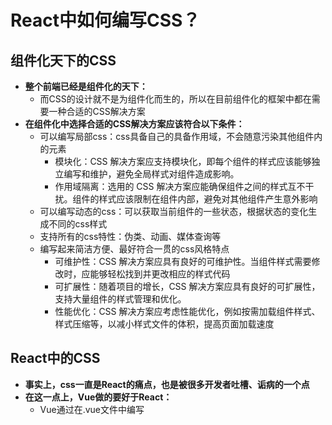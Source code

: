 # React中如何编写CSS？

## 组件化天下的CSS

- **整个前端已经是组件化的天下：**
  - 而CSS的设计就不是为组件化而生的，所以在目前组件化的框架中都在需要一种合适的CSS解决方案
- **在组件化中选择合适的CSS解决方案应该符合以下条件：**
  - 可以编写局部css：css具备自己的具备作用域，不会随意污染其他组件内的元素
    - 模块化：CSS 解决方案应支持模块化，即每个组件的样式应该能够独立编写和维护，避免全局样式对组件造成影响。
    - 作用域隔离：选用的 CSS 解决方案应能确保组件之间的样式互不干扰。组件的样式应该限制在组件内部，避免对其他组件产生意外影响
  - 可以编写动态的css：可以获取当前组件的一些状态，根据状态的变化生成不同的css样式
  - 支持所有的css特性：伪类、动画、媒体查询等
  - 编写起来简洁方便、最好符合一贯的css风格特点
    - 可维护性：CSS 解决方案应具有良好的可维护性。当组件样式需要修改时，应能够轻松找到并更改相应的样式代码
    - 可扩展性：随着项目的增长，CSS 解决方案应具有良好的可扩展性，支持大量组件的样式管理和优化。
    - 性能优化：CSS 解决方案应考虑性能优化，例如按需加载组件样式、样式压缩等，以减小样式文件的体积，提高页面加载速度

## React中的CSS

- **事实上，css一直是React的痛点，也是被很多开发者吐槽、诟病的一个点**
- **在这一点上，Vue做的要好于React：**
  - Vue通过在.vue文件中编写 <style><style> 标签来编写自己的样式
  - 通过是否添加 scoped 属性来决定编写的样式是全局有效还是局部有效
  - 通过 lang 属性来设置你喜欢的 less、sass等预处理器
  - 通过内联样式风格的方式来根据最新状态设置和改变css
- **Vue在CSS上虽然不能称之为完美，但是已经足够简洁、自然、方便了，至少统一的样式风格不会出现多个开发人员、多个项目采用不一样的样式风格**
- **相比而言，React官方并没有给出在React中统一的样式风格：**
  - 由此，从普通的css，到css modules，再到css in js，有几十种不同的解决方案，上百个不同的库
  - 大家一致在寻找最好的或者说最适合自己的CSS方案，但是到目前为止也没有统一的方案

### 内联样式

> **内联样式是官方推荐的一种css样式的写法：**
>
> - style 接受一个采用小驼峰命名属性的 JavaScript 对象，，而不是 CSS 字符串
> - 并且可以引用state中的状态来设置相关的样式

```jsx
import React from 'react';
import ReactDOM from 'react-dom';

{/*函数组件*/}
function App() {
  {/*我们创建了一个名为 App 的简单组件，其中包含一个带有内联样式的段落元素。我们定义了一个名为 inlineStyles 的 JavaScript 对象，其中包含了一些 CSS 属性和值。然后将这个对象传递给段落元素的 style 属性*/}
  const inlineStyles = {
    backgroundColor: 'lightblue',
    padding: '20px',
    borderRadius: '5px',
    fontSize: '18px',
    textAlign: 'center',
  };

  return (
    <div>
      <h1>Hello, React 18!</h1>
      <p style={inlineStyles}>This is a paragraph with inline styles.</p>
    </div>
  );
}

const root = ReactDOM.createRoot(document.getElementById('root'));
root.render(<App />);
```

> 我们将 `App` 组件从 `React.Component` 更改为从 `React.PureComponent` 继承。这意味着当组件的 props 或 state 发生浅层更改时，组件将不会重新渲染。
>
> 然而，在某些情况下，使用 `React.PureComponent` 可能会导致错误地跳过重新渲染。如果组件的 props 或 state 包含嵌套对象，`React.PureComponent` 可能无法检测到更改，因为它仅执行浅层对比。在这种情况下，我们可能需要手动实现 `shouldComponentUpdate` 或使用不可变数据结构来避免问题

```jsx
import React from 'react';
import ReactDOM from 'react-dom';
{/*类组件*/}
class App extends React.Component {
  {/*在这个例子中，我们将 App 组件更改为从 React.Component 继承的类组件(使用PureComponent会更好~，性能优势在前面有写)。我们在 render 方法中定义了 inlineStyles 对象，并将其传递给段落元素的 style 属性。与之前的函数组件示例相比，其他部分保持不变*/}
  render() {
    const inlineStyles = {
      backgroundColor: 'lightblue',
      padding: '20px',
      borderRadius: '5px',
      fontSize: '18px',
      textAlign: 'center',
    };

    return (
      <div>
        <h1>Hello, React 18!</h1>
        <p style={inlineStyles}>This is a paragraph with inline styles in a class component.</p>
      </div>
    );
  }
}

const root = ReactDOM.createRoot(document.getElementById('root'));
root.render(<App />);
```

- **内联样式的优点:**
  - 内联样式, 样式之间不会有冲突
  - 可以动态获取当前state中的状态
- **内联样式的缺点：**
  - 写法上都需要使用驼峰标识
  - 某些样式没有提示
  - 大量的样式, 代码混乱
  - 某些样式无法编写(比如伪类/伪元素)
- **所以官方依然是希望内联合适和普通的css来结合编写**

### 普通的css

- **普通的css我们通常会编写到一个单独的文件，之后再进行引入。**
- **这样的编写方式和普通的网页开发中编写方式是一致的：**
  - 如果我们按照普通的网页标准去编写，那么也不会有太大的问题
  - 但是组件化开发中我们总是希望组件是一个独立的模块，即便是样式也只是在自己内部生效，不会相互影响
  - 但是普通的css都属于全局的css，样式之间会相互影响
- **这种编写方式最大的问题是样式之间会相互层叠掉**

### css modules

- **css modules并不是React特有的解决方案，而是所有使用了类似于webpack配置的环境下都可以使用的**
  - 如果在其他项目中使用它，那么我们需要自己来进行配置，比如配置**webpack.config.js中的modules: true**等
- **React的脚手架已经内置了css modules的配置：**
  - **.css/.less/.scss 等样式文件**都需要**修改成 .module.css/.module.less/.module.scss** 等
  - 之后就可以引用并且进行使用了
- **css modules确实解决了局部作用域的问题，也是很多人喜欢在React中使用的一种方案**
- 但是这种方案也有自己的缺陷：
  - 引用的类名，**不能使用连接符(.home-title)**，在JavaScript中是不识别的
  - 所有的**className都必须使用{style.className} 的形式**来编写
  - 不方便**动态来修改某些样式**，依然**需要使用内联样式的方式**
- **如果你觉得上面的缺陷还算OK，那么你在开发中完全可以选择使用css modules来编写，并且也是在React中很受欢迎的一种方式**

1. 创建一个 CSS Modules 文件，例如 `src/App.module.css`：

```css
/* App.module.css */
.title {
  font-size: 24px;
  color: blue;
}

.paragraph {
  font-size: 16px;
  color: darkgreen;
}
```

注意文件名使用了 `.module.css` 的扩展名，这是使用 Create React App 创建的项目默认支持的 CSS Modules 文件名格式。

2. 修改 `src/App.js`，引入 CSS Modules 并使用：

```JSX
import React from 'react';
import ReactDOM from 'react-dom';
import styles from './App.module.css';

function App() {
  return (
    <div>
      <h1 className={styles.title}>Hello, React 18!</h1>
      <p className={styles.paragraph}>
        This is a paragraph with CSS Modules in a React 18 application.
      </p>
    </div>
  );
}

const root = ReactDOM.createRoot(document.getElementById('root'));
root.render(<App />);
```

在这个示例中，我们引入了 `App.module.css` 文件并将其命名为 `styles`。然后我们使用 `styles` 对象的属性（例如 `styles.title` 和 `styles.paragraph`）为组件的元素应用样式。CSS Modules 会将这些类名转换为唯一的类名，以避免样式冲突。

## 认识CSS in JS(终极方案)

> coderwhy认为最好的方案

- **官方文档也有提到过CSS in JS这种方案：**
  - “CSS-in-JS” 是指一种模式，其中 CSS 由 JavaScript 生成而不是在外部文件中定义
  - 注意此功能并不是 React 的一部分，而是由第三方库提供
  - React 对样式如何定义并没有明确态度
- **在传统的前端开发中，我们通常会将结构（HTML）、样式（CSS）、逻辑（JavaScript）进行分离**
  - 但是在前面的学习中，我们就提到过，React的思想中认为**逻辑本身和UI是无法分离**的，所以才会**有了JSX的语法**
  - **样式呢？样式也是属于UI的一部分**
  - 事实上CSS-in-JS的模式就是**一种将样式（CSS）也写入到JavaScript中的方式**，并且**可以方便的使用JavaScript的状态**
  - 所以React有被人称之为 **All in JS**
- **当然，这种开发的方式也受到了很多的批评：**
  - Stop using CSS in JavaScript for web development
  - https://hackernoon.com/stop-using-css-in-javascript-for-web-development-fa32fb873dcc

### 认识styled-components

- **批评声音虽然有，但是在我们看来很多优秀的CSS-in-JS的库依然非常强大、方便：**
  - CSS-in-JS通过**JavaScript来为CSS赋予一些能力**，包括**类似于CSS预处理器一样的样式嵌套、函数定义、逻辑复用、动态修改状态等等**
  - 虽然**CSS预处理器也具备某些能力**，但是**获取动态状态依然是一个不好处理的点**
  - 所以，目前**可以说CSS-in-JS是React编写CSS最为受欢迎的一种解决方案**
- **目前比较流行的CSS-in-JS的库有哪些呢？**
  - styled-components
  - emotion
  - glamorous
- **目前可以说styled-components依然是社区最流行的CSS-in-JS库，所以我们以styled-components的讲解为主**
- 安装styled-components：

```jsx
yarn add styled-components//或者npm，看使用的是哪个包管理工具
```

### ES6标签模板字符串

- **ES6中增加了模板字符串的语法，这个对于很多人来说都会使用**
- **但是模板字符串还有另外一种用法：标签模板字符串（Tagged Template Literals）**
- 一个普通的JavaScript的函数：
  - 正常情况下，我们都是通过 函数名() 方式来进行调用的，其实函数还有另外一种调用方式：
  - **如果我们在调用的时候插入其他的变量：**
    - 模板字符串被拆分了；
    - 第一个元素是数组，是被模块字符串拆分的字符串组合；
    - 后面的元素是一个个模块字符串传入的内容；

```jsx
function foo(...args){
  console.log(args)
}

foo("Hello World");

foo`Hello World`;

const name = "XiaoYu";
foo`Hello ${name}`;
```

- **在styled component中，就是通过这种方式来解析模块字符串，最终生成我们想要的样式的**

### styled的基本使用

- **styled-components的本质是通过函数的调用，最终创建出一个组件：**
  - 这个组件会被自动添加上一个不重复的class
  - styled-components会给该class添加相关的样式
- **另外，它支持类似于CSS预处理器一样的样式嵌套：**
  - 支持**直接子代选择器或后代选择器，并且直接编写样式**
  - 可以**通过&符号获取当前元素**
  - 直接**伪类选择器、伪元素**等

![image-20230410172603991](.\React-images\image-20230410172603991-1681234900431-13-1683026306063-56.png)

> 为了让CSS的代码拥有高亮，Vscode需要从扩展商店中安装一个插件
>
> - vscode-styled-components

![image-20230410172919167](.\React-images\image-20230410172919167-1681234900431-14-1683026306063-58.png)

### props、attrs属性

> 通过props将变量传递给CSS使用

- **props可以传递**

```jsx
{/*把内容传递进XYInput的CSS中后，CSS就能够通过props接收到*/}
<XYInput type="password" left="20px" />
```

- **props可以被传递给styled组件**

  - 获取props需要通过${}传入一个插值函数，props会作为该函数的参数
  - 这种方式可以有效的解决动态样式的问题

  > props在样式中的写入方式

![image-20230411160310742](.\React-images\image-20230411160310742-1681234900431-21-1683026306063-55.png)

- **添加attrs属性**

> 就是当没有传递内容进来的时候，我们可以自己设置默认的内容。但这个其实是通过attrs给标签模板字符串中提供的属性的意思。所以我们填入attrs的是一个 `||` 判断条件，只有当我们前者没有的时候才会执行后者

```jsx
const XYInput = styled.input。attrs({
  placeholder:"请填写密码",
  paddingLeft: props => props.left || "5px"
})`
	border-color : red;
	padding-left:${props => props.paddingLft};
	
	&:focus {
		outline-color:orange;
	}
`
```

### styled高级特性

- 动态属性：

  你可以根据组件的属性（props）动态地更改样式。例如，基于`primary`属性为按钮设置不同的颜色：

```jsx
const Button = styled.button`
  background-color: ${(props) => (props.primary ? 'blue' : 'white')};
  color: ${(props) => (props.primary ? 'white' : 'blue')};
`;
```

- 嵌套样式：

  `styled-components`允许你使用嵌套选择器来设置子元素的样式，类似于Sass或Less预处理器。

```jsx
const Container = styled.div`
  h2 {
    color: blue;
  }
`;
```

- 伪类和伪元素：

  使用`styled-components`，你可以直接在组件样式中添加伪类和伪元素。

```jsx
const Button = styled.button`
  &:hover {
    background-color: blue;
    color: white;
  }
  
  &::before {
    content: '◆';
    display: inline-block;
    margin-right: 8px;
  }
`;
```

- 主题：

  使用`ThemeProvider`组件，你可以为应用程序设置一个主题，从而轻松地在多个组件中共享样式变量。

```jsx
import { ThemeProvider } from 'styled-components';

const theme = {
  primaryColor: 'blue',
  secondaryColor: 'green',
};

const Button = styled.button`
  background-color: ${(props) => props.theme.primaryColor};
`;

function App() {
  return (
    <ThemeProvider theme={theme}>
      <Button>My Button</Button>
    </ThemeProvider>
  );
}
```

- 继承样式：

  你可以通过`styled()`函数继承现有组件的样式，然后向其添加或覆盖样式

```jsx
const BaseButton = styled.button`
  font-size: 16px;
`;

const PrimaryButton = styled(BaseButton)`
  background-color: blue;
  color: white;
`;
```

- 与其他组件库/框架集成：

  `styled-components`可以与其他组件库或框架（如Material-UI或Ant Design）一起使用，以轻松地自定义它们的样式。

```jsx
import { Button } from 'antd';
import styled from 'styled-components';

const CustomButton = styled(Button)`
  background-color: blue;
  color: white;
`;
```

## vue中添加class

- **vue中添加class是一件非常简单的事情：**
- **你可以通过传入一个对象：**

```vue
<template>
  <div>
    <div :class="{ active: isActive, disabled: isDisabled }">Object syntax example</div>
  </div>
</template>

<script setup>
import { ref } from 'vue';

const isActive = ref(true);
const isDisabled = ref(false);
</script>

<style>
.active {
  color: green;
}

.disabled {
  opacity: 0.5;
}
</style>
```

- **你也可以传入一个数组：**

```vue
<template>
  <div>
    <div :class="[classA, classB]">Array syntax example</div>
  </div>
</template>

<script setup>
import { ref } from 'vue';

const classA = ref('red-text');
const classB = ref('bold-text');
</script>

<style>
.red-text {
  color: red;
}

.bold-text {
  font-weight: bold;
}
</style>
```

- **甚至是对象和数组混合使用：**

```vue
<template>
  <div>
    <div :class="[classA, { active: isActive }]">Mixed object and array syntax example</div>
  </div>
</template>

<script setup>
import { ref } from 'vue';

const classA = ref('blue-text');
const isActive = ref(true);
</script>

<style>
.blue-text {
  color: blue;
}

.active {
  text-decoration: underline;
}
</style>
```

## React中添加class

- **React在JSX给了我们开发者足够多的灵活性，你可以像编写JavaScript代码一样，通过一些逻辑来决定是否添加某些class：**

![image-20230411175506523](.\React-images\image-20230411175506523-1681234900431-15-1683026306063-60.png)

- **这个时候我们可以借助于一个第三方的库：`classnames`**

  - 很明显，这是一个用于动态添加classnames的一个库

  ```jsx
  npm install classnames
  ```

![image-20230411175537796](.\React-images\image-20230411175537796-1681234900431-17-1683026306063-62.png)

#